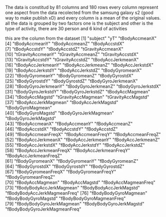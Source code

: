 The data is constitud by 81 columns and 180 rows
every column represent one aspect from the data recolected from the samsung galaxy s2 (good way to make publish xD) and every column
is a mean of the original values.
all the data is grouped by two factors one is the subject and other is the type of activity, there are 30 person and 6 kind of activities

this are the column from the dataset
 [1] "subject"                      "yT"                           "tBodyAccmeanX"               
 [4] "tBodyAccmeanY"                "tBodyAccmeanZ"                "tBodyAccstdX"                
 [7] "tBodyAccstdY"                 "tBodyAccstdZ"                 "tGravityAccmeanX"            
[10] "tGravityAccmeanY"             "tGravityAccmeanZ"             "tGravityAccstdX"             
[13] "tGravityAccstdY"              "tGravityAccstdZ"              "tBodyAccJerkmeanX"           
[16] "tBodyAccJerkmeanY"            "tBodyAccJerkmeanZ"            "tBodyAccJerkstdX"            
[19] "tBodyAccJerkstdY"             "tBodyAccJerkstdZ"             "tBodyGyromeanX"              
[22] "tBodyGyromeanY"               "tBodyGyromeanZ"               "tBodyGyrostdX"               
[25] "tBodyGyrostdY"                "tBodyGyrostdZ"                "tBodyGyroJerkmeanX"          
[28] "tBodyGyroJerkmeanY"           "tBodyGyroJerkmeanZ"           "tBodyGyroJerkstdX"           
[31] "tBodyGyroJerkstdY"            "tBodyGyroJerkstdZ"            "tBodyAccMagmean"             
[34] "tBodyAccMagstd"               "tGravityAccMagmean"           "tGravityAccMagstd"           
[37] "tBodyAccJerkMagmean"          "tBodyAccJerkMagstd"           "tBodyGyroMagmean"            
[40] "tBodyGyroMagstd"              "tBodyGyroJerkMagmean"         "tBodyGyroJerkMagstd"         
[43] "fBodyAccmeanX"                "fBodyAccmeanY"                "fBodyAccmeanZ"               
[46] "fBodyAccstdX"                 "fBodyAccstdY"                 "fBodyAccstdZ"                
[49] "fBodyAccmeanFreqX"            "fBodyAccmeanFreqY"            "fBodyAccmeanFreqZ"           
[52] "fBodyAccJerkmeanX"            "fBodyAccJerkmeanY"            "fBodyAccJerkmeanZ"           
[55] "fBodyAccJerkstdX"             "fBodyAccJerkstdY"             "fBodyAccJerkstdZ"            
[58] "fBodyAccJerkmeanFreqX"        "fBodyAccJerkmeanFreqY"        "fBodyAccJerkmeanFreqZ"       
[61] "fBodyGyromeanX"               "fBodyGyromeanY"               "fBodyGyromeanZ"              
[64] "fBodyGyrostdX"                "fBodyGyrostdY"                "fBodyGyrostdZ"               
[67] "fBodyGyromeanFreqX"           "fBodyGyromeanFreqY"           "fBodyGyromeanFreqZ"          
[70] "fBodyAccMagmean"              "fBodyAccMagstd"               "fBodyAccMagmeanFreq"         
[73] "fBodyBodyAccJerkMagmean"      "fBodyBodyAccJerkMagstd"       "fBodyBodyAccJerkMagmeanFreq" 
[76] "fBodyBodyGyroMagmean"         "fBodyBodyGyroMagstd"          "fBodyBodyGyroMagmeanFreq"    
[79] "fBodyBodyGyroJerkMagmean"     "fBodyBodyGyroJerkMagstd"      "fBodyBodyGyroJerkMagmeanFreq"
